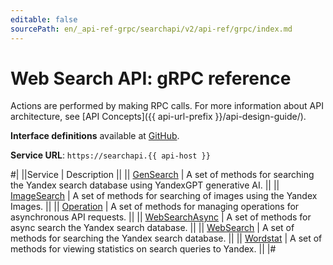 ```yaml
---
editable: false
sourcePath: en/_api-ref-grpc/searchapi/v2/api-ref/grpc/index.md
---
```


# Web Search API: gRPC reference

Actions are performed by making RPC calls. For more information about API architecture, see [API Concepts]({{ api-url-prefix }}/api-design-guide/).

**Interface definitions** available at [GitHub](https://github.com/yandex-cloud/cloudapi/tree/master/yandex/cloud/searchapi/v2).

**Service URL**: `https://searchapi.{{ api-host }}`

#|
||Service | Description ||
|| [GenSearch](GenSearch/index.md) | A set of methods for searching the Yandex search database using YandexGPT generative AI. ||
|| [ImageSearch](ImageSearch/index.md) | A set of methods for searching of images using the Yandex Images. ||
|| [Operation](Operation/index.md) | A set of methods for managing operations for asynchronous API requests. ||
|| [WebSearchAsync](WebSearchAsync/index.md) | A set of methods for async search the Yandex search database. ||
|| [WebSearch](WebSearch/index.md) | A set of methods for searching the Yandex search database. ||
|| [Wordstat](Wordstat/index.md) | A set of methods for viewing statistics on search queries to Yandex. ||
|#